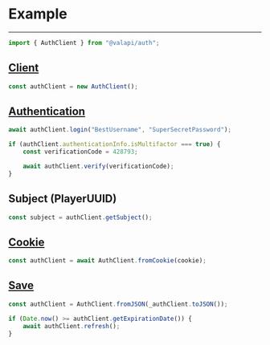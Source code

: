 # Example

---

```typescript
import { AuthClient } from "@valapi/auth";
```

## [Client](./Client.md#client)

```typescript
const authClient = new AuthClient();
```

## [Authentication](./Function.md#basic-authentication)

```typescript
await authClient.login("BestUsername", "SuperSecretPassword");
```

```typescript
if (authClient.authenticationInfo.isMultifactor === true) {
    const verificationCode = 428793;

    await authClient.verify(verificationCode);
}
```

## Subject (PlayerUUID)

```typescript
const subject = authClient.getSubject();
```

## [Cookie](./Function.md#cookie)

```typescript
const authClient = await AuthClient.fromCookie(cookie);
```

## [Save](./Client.md#save)

```typescript
const authClient = AuthClient.fromJSON(_authClient.toJSON());

if (Date.now() >= authClient.getExpirationDate()) {
    await authClient.refresh();
}
```
